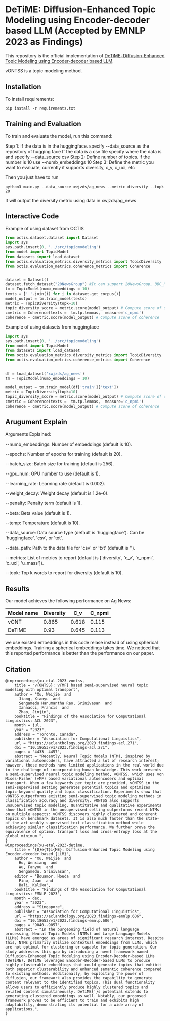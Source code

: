 

# DeTiME: Diffusion-Enhanced Topic Modeling using Encoder-decoder based LLM (Accepted by EMNLP 2023 as Findings)

This repository is the official implementation of [DeTiME: Diffusion-Enhanced Topic Modeling using Encoder-decoder based LLM](https://aclanthology.org/2023.findings-emnlp.606.pdf). 

vONTSS is a topic modeling method.


## Installation



To install requirements:

```setup
pip install -r requirements.txt
```


## Training and Evaluation

To train and evaluate the model, run this command:



Step 1: If the data is in the huggingface. specify --data_source as the repository of hugging face
If the data is a csv file specify where the data is and specify --data_source csv
Step 2: Define number of topics. if the number is 10 use --numb_embeddings 10
Step 3: Define the metric you want to evaluate, currently it supports diversity, c_v, c_uci, etc

Then you just have to run 
```train
python3 main.py --data_source xwjzds/ag_news --metric diversity --topk 20
```
It will output the diversity metric using data in xwjzds/ag_news 


## Interactive Code

Example of using dataset from OCTIS



```python
from octis.dataset.dataset import Dataset
import sys
sys.path.insert(0, '../src/topicmodeling')
from model import TopicModel
from datasets import load_dataset
from octis.evaluation_metrics.diversity_metrics import TopicDiversity
from octis.evaluation_metrics.coherence_metrics import Coherence


dataset = Dataset()
dataset.fetch_dataset("20NewsGroup") #It can support 20NewsGroup, BBC_News, DBLP, DBPedia_IT
tm = TopicModel(numb_embeddings = 10)
texts = [' '.join(i) for i in dataset.get_corpus()]
model_output = tm.train_model(texts)
metric = TopicDiversity(topk=10)
topic_diversity_score = metric.score(model_output) # Compute score of diversity
cmetric = Coherence(texts =  tm.tp.lemmas,  measure='c_npmi')
coherence = cmetric.score(model_output) # Compute score of coherence
```

Example of using datasets from huggingface
```python
import sys
sys.path.insert(0, '../src/topicmodeling')
from model import TopicModel
from datasets import load_dataset
from octis.evaluation_metrics.diversity_metrics import TopicDiversity
from octis.evaluation_metrics.coherence_metrics import Coherence


df = load_dataset('xwjzds/ag_news')
tm = TopicModel(numb_embeddings = 10)

model_output = tm.train_model(df['train']['text'])
metric = TopicDiversity(topk=10)
topic_diversity_score = metric.score(model_output) # Compute score of diversity
cmetric = Coherence(texts =  tm.tp.lemmas,  measure='c_npmi')
coherence = cmetric.score(model_output) # Compute score of coherence

```

## Arugument Explain

Arguments Explained:

--numb_embeddings: Number of embeddings (default is 10).

--epochs: Number of epochs for training (default is 20).

--batch_size: Batch size for training (default is 256).

--gpu_num: GPU number to use (default is 1).

--learning_rate: Learning rate (default is 0.002).

--weight_decay: Weight decay (default is 1.2e-6).

--penalty: Penalty term (default is 1).

--beta: Beta value (default is 1).

--temp: Temperature (default is 10).

--data_source: Data source type (default is 'huggingface'). Can be 'huggingface', 'csv', or 'txt'.

--data_path: Path to the data file for 'csv' or 'txt' (default is '').

--metrics: List of metrics to report (default is ['diversity', 'c_v', 'c_npmi', 'c_uci', 'u_mass']).

--topk: Top k words to report for diversity (default is 10).



## Results

Our model achieves the following performance on Ag News: 



| Model name         | Diversity       | C_v            | C_npmi         |
| ------------------ |---------------- | -------------- | -------------- |
| vONT               |     0.865       |      0.618     | 0.115          |
| DeTiME             |     0.93        |      0.645     | 0.113          |


we use existed embeddings in this code relase instead of using spherical embeddings. Training a spherical embeddings takes time. We noticed that this reported performance is better than the performance on our paper. 


## Citation
```
@inproceedings{xu-etal-2023-vontss,
    title = "v{ONTSS}: v{MF} based semi-supervised neural topic modeling with optimal transport",
    author = "Xu, Weijie  and
      Jiang, Xiaoyu  and
      Sengamedu Hanumantha Rao, Srinivasan  and
      Iannacci, Francis  and
      Zhao, Jinjin",
    booktitle = "Findings of the Association for Computational Linguistics: ACL 2023",
    month = jul,
    year = "2023",
    address = "Toronto, Canada",
    publisher = "Association for Computational Linguistics",
    url = "https://aclanthology.org/2023.findings-acl.271",
    doi = "10.18653/v1/2023.findings-acl.271",
    pages = "4433--4457",
    abstract = "Recently, Neural Topic Models (NTM), inspired by variational autoencoders, have attracted a lot of research interest; however, these methods have limited applications in the real world due to the challenge of incorporating human knowledge. This work presents a semi-supervised neural topic modeling method, vONTSS, which uses von Mises-Fisher (vMF) based variational autoencoders and optimal transport. When a few keywords per topic are provided, vONTSS in the semi-supervised setting generates potential topics and optimizes topic-keyword quality and topic classification. Experiments show that vONTSS outperforms existing semi-supervised topic modeling methods in classification accuracy and diversity. vONTSS also supports unsupervised topic modeling. Quantitative and qualitative experiments show that vONTSS in the unsupervised setting outperforms recent NTMs on multiple aspects: vONTSS discovers highly clustered and coherent topics on benchmark datasets. It is also much faster than the state-of-the-art weakly supervised text classification method while achieving similar classification performance. We further prove the equivalence of optimal transport loss and cross-entropy loss at the global minimum.",
}
@inproceedings{xu-etal-2023-detime,
    title = "{D}e{T}i{ME}: Diffusion-Enhanced Topic Modeling using Encoder-decoder based {LLM}",
    author = "Xu, Weijie  and
      Hu, Wenxiang  and
      Wu, Fanyou  and
      Sengamedu, Srinivasan",
    editor = "Bouamor, Houda  and
      Pino, Juan  and
      Bali, Kalika",
    booktitle = "Findings of the Association for Computational Linguistics: EMNLP 2023",
    month = dec,
    year = "2023",
    address = "Singapore",
    publisher = "Association for Computational Linguistics",
    url = "https://aclanthology.org/2023.findings-emnlp.606",
    doi = "10.18653/v1/2023.findings-emnlp.606",
    pages = "9040--9057",
    abstract = "In the burgeoning field of natural language processing, Neural Topic Models (NTMs) and Large Language Models (LLMs) have emerged as areas of significant research interest. Despite this, NTMs primarily utilize contextual embeddings from LLMs, which are not optimal for clustering or capable for topic generation. Our study addresses this gap by introducing a novel framework named Diffusion-Enhanced Topic Modeling using Encoder-Decoder-based LLMs (DeTiME). DeTiME leverages Encoder-Decoder-based LLMs to produce highly clusterable embeddings that could generate topics that exhibit both superior clusterability and enhanced semantic coherence compared to existing methods. Additionally, by exploiting the power of diffusion, our framework also provides the capability to generate content relevant to the identified topics. This dual functionality allows users to efficiently produce highly clustered topics and related content simultaneously. DeTiME{'}s potential extends to generating clustered embeddings as well. Notably, our proposed framework proves to be efficient to train and exhibits high adaptability, demonstrating its potential for a wide array of applications.",
}
```